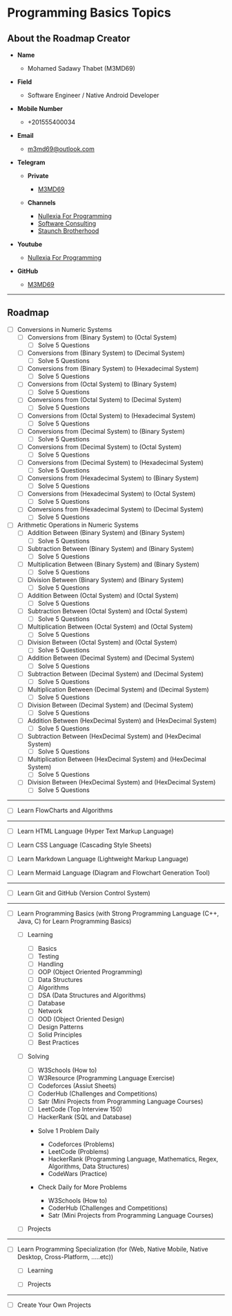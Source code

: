 # Programming Basics Topics

## About the Roadmap Creator

- **Name**
    - Mohamed Sadawy Thabet (M3MD69)


- **Field**
    - Software Engineer / Native Android Developer


- **Mobile Number**
    - +201555400034


- **Email**
    - m3md69@outlook.com


- **Telegram**
    - **Private**
        - [M3MD69](https://t.me/m3md69)

    - **Channels**
        - [Nullexia For Programming](https://t.me/nullexia)
        - [Software Consulting](https://t.me/SoftwareConsulting)
        - [Staunch Brotherhood](https://t.me/StaunchBrotherhoodChannel)


- **Youtube**
    - [Nullexia For Programming](https://www.youtube.com/@NULLEXIA)


- **GitHub**
    - [M3MD69](https://github.com/M3MD69)

---

## Roadmap

- [ ] Conversions in Numeric Systems
    - [ ] Conversions from (Binary System) to (Octal System)
        - [ ] Solve 5 Questions
    - [ ] Conversions from (Binary System) to (Decimal System)
        - [ ] Solve 5 Questions
    - [ ] Conversions from (Binary System) to (Hexadecimal System)
        - [ ] Solve 5 Questions

    - [ ] Conversions from (Octal System) to (Binary System)
        - [ ] Solve 5 Questions
    - [ ] Conversions from (Octal System) to (Decimal System)
        - [ ] Solve 5 Questions
    - [ ] Conversions from (Octal System) to (Hexadecimal System)
        - [ ] Solve 5 Questions

    - [ ] Conversions from (Decimal System) to (Binary System)
        - [ ] Solve 5 Questions
    - [ ] Conversions from (Decimal System) to (Octal System)
        - [ ] Solve 5 Questions
    - [ ] Conversions from (Decimal System) to (Hexadecimal System)
        - [ ] Solve 5 Questions

    - [ ] Conversions from (Hexadecimal System) to (Binary System)
        - [ ] Solve 5 Questions
    - [ ] Conversions from (Hexadecimal System) to (Octal System)
        - [ ] Solve 5 Questions
    - [ ] Conversions from (Hexadecimal System) to (Decimal System)
        - [ ] Solve 5 Questions

- [ ] Arithmetic Operations in Numeric Systems
    - [ ] Addition Between (Binary System) and (Binary System)
        - [ ] Solve 5 Questions
    - [ ] Subtraction Between (Binary System) and (Binary System)
        - [ ] Solve 5 Questions
    - [ ] Multiplication Between (Binary System) and (Binary System)
        - [ ] Solve 5 Questions
    - [ ] Division Between (Binary System) and (Binary System)
        - [ ] Solve 5 Questions

    - [ ] Addition Between (Octal System) and (Octal System)
        - [ ] Solve 5 Questions
    - [ ] Subtraction Between (Octal System) and (Octal System)
        - [ ] Solve 5 Questions
    - [ ] Multiplication Between (Octal System) and (Octal System)
        - [ ] Solve 5 Questions
    - [ ] Division Between (Octal System) and (Octal System)
        - [ ] Solve 5 Questions

    - [ ] Addition Between (Decimal System) and (Decimal System)
        - [ ] Solve 5 Questions
    - [ ] Subtraction Between (Decimal System) and (Decimal System)
        - [ ] Solve 5 Questions
    - [ ] Multiplication Between (Decimal System) and (Decimal System)
        - [ ] Solve 5 Questions
    - [ ] Division Between (Decimal System) and (Decimal System)
        - [ ] Solve 5 Questions

    - [ ] Addition Between (HexDecimal System) and (HexDecimal System)
        - [ ] Solve 5 Questions
    - [ ] Subtraction Between (HexDecimal System) and (HexDecimal System)
        - [ ] Solve 5 Questions
    - [ ] Multiplication Between (HexDecimal System) and (HexDecimal System)
        - [ ] Solve 5 Questions
    - [ ] Division Between (HexDecimal System) and (HexDecimal System)
        - [ ] Solve 5 Questions

---

- [ ] Learn FlowCharts and Algorithms

---

- [ ] Learn HTML Language (Hyper Text Markup Language)


- [ ] Learn CSS Language (Cascading Style Sheets)


- [ ] Learn Markdown Language (Lightweight Markup Language)


- [ ] Learn Mermaid Language (Diagram and Flowchart Generation Tool)

---

- [ ] Learn Git and GitHub (Version Control System)

---

- [ ] Learn Programming Basics (with Strong Programming Language (C++, Java, C) for Learn Programming Basics)
    - [ ] Learning
        - [ ] Basics
        - [ ] Testing
        - [ ] Handling
        - [ ] OOP (Object Oriented Programming)
        - [ ] Data Structures
        - [ ] Algorithms
        - [ ] DSA (Data Structures and Algorithms)
        - [ ] Database
        - [ ] Network
        - [ ] OOD (Object Oriented Design)
        - [ ] Design Patterns
        - [ ] Solid Principles
        - [ ] Best Practices

    - [ ] Solving
        - [ ] W3Schools (How to)
        - [ ] W3Resource (Programming Language Exercise)
        - [ ] Codeforces (Assiut Sheets)
        - [ ] CoderHub (Challenges and Competitions)
        - [ ] Satr (Mini Projects from Programming Language Courses)
        - [ ] LeetCode (Top Interview 150)
        - [ ] HackerRank (SQL and Database)

        - Solve 1 Problem Daily
            - Codeforces (Problems)
            - LeetCode (Problems)
            - HackerRank (Programming Language, Mathematics, Regex, Algorithms, Data Structures)
            - CodeWars (Practice)

        - Check Daily for More Problems
            - W3Schools (How to)
            - CoderHub (Challenges and Competitions)
            - Satr (Mini Projects from Programming Language Courses)

    - [ ] Projects

---

- [ ] Learn Programming Specialization (for (Web, Native Mobile, Native Desktop, Cross-Platform, .....etc))
    - [ ] Learning

    - [ ] Projects

---

- [ ] Create Your Own Projects